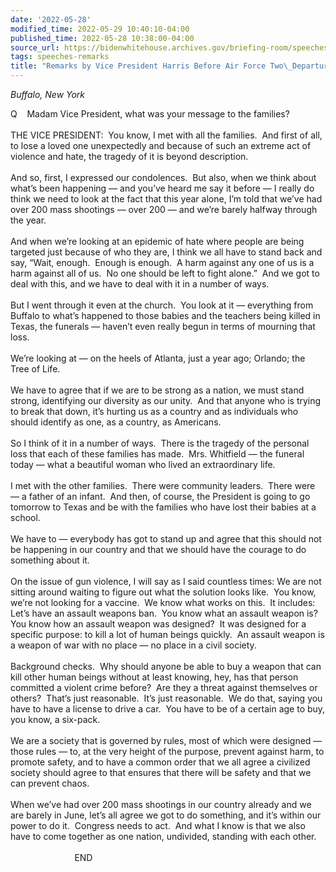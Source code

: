```yaml
---
date: '2022-05-28'
modified_time: 2022-05-29 10:40:10-04:00
published_time: 2022-05-28 10:38:00-04:00
source_url: https://bidenwhitehouse.archives.gov/briefing-room/speeches-remarks/2022/05/28/remarks-by-vice-president-harris-before-air-force-two-departure-4/
tags: speeches-remarks
title: "Remarks by Vice President Harris Before Air Force Two\_Departure"
---
```

 
*Buffalo, New York*

Q    Madam Vice President, what was your message to the families?  
   
THE VICE PRESIDENT:  You know, I met with all the families.  And first
of all, to lose a loved one unexpectedly and because of such an extreme
act of violence and hate, the tragedy of it is beyond description.   
   
And so, first, I expressed our condolences.  But also, when we think
about what’s been happening — and you’ve heard me say it before — I
really do think we need to look at the fact that this year alone, I’m
told that we’ve had over 200 mass shootings — over 200 — and we’re
barely halfway through the year.  
   
And when we’re looking at an epidemic of hate where people are being
targeted just because of who they are, I think we all have to stand back
and say, “Wait, enough.  Enough is enough.  A harm against any one of us
is a harm against all of us.  No one should be left to fight alone.” 
And we got to deal with this, and we have to deal with it in a number of
ways.  
   
But I went through it even at the church.  You look at it — everything
from Buffalo to what’s happened to those babies and the teachers being
killed in Texas, the funerals — haven’t even really begun in terms of
mourning that loss.   
   
We’re looking at — on the heels of Atlanta, just a year ago; Orlando;
the Tree of Life.  
   
We have to agree that if we are to be strong as a nation, we must stand
strong, identifying our diversity as our unity.  And that anyone who is
trying to break that down, it’s hurting us as a country and as
individuals who should identify as one, as a country, as Americans.  
   
So I think of it in a number of ways.  There is the tragedy of the
personal loss that each of these families has made.  Mrs. Whitfield —
the funeral today — what a beautiful woman who lived an extraordinary
life.   
   
I met with the other families.  There were community leaders.  There
were — a father of an infant.  And then, of course, the President is
going to go tomorrow to Texas and be with the families who have lost
their babies at a school.  
   
We have to — everybody has got to stand up and agree that this should
not be happening in our country and that we should have the courage to
do something about it.   
   
On the issue of gun violence, I will say as I said countless times: We
are not sitting around waiting to figure out what the solution looks
like.  You know, we’re not looking for a vaccine.  We know what works on
this.  It includes: Let’s have an assault weapons ban.  You know what an
assault weapon is?  You know how an assault weapon was designed?  It was
designed for a specific purpose: to kill a lot of human beings quickly. 
An assault weapon is a weapon of war with no place — no place in a civil
society.   
   
Background checks.  Why should anyone be able to buy a weapon that can
kill other human beings without at least knowing, hey, has that person
committed a violent crime before?  Are they a threat against themselves
or others?  That’s just reasonable.  It’s just reasonable.  We do that,
saying you have to have a license to drive a car.  You have to be of a
certain age to buy, you know, a six-pack.  
   
We are a society that is governed by rules, most of which were designed
— those rules — to, at the very height of the purpose, prevent against
harm, to promote safety, and to have a common order that we all agree a
civilized society should agree to that ensures that there will be safety
and that we can prevent chaos.   
   
When we’ve had over 200 mass shootings in our country already and we are
barely in June, let’s all agree we got to do something, and it’s within
our power to do it.  Congress needs to act.  And what I know is that we
also have to come together as one nation, undivided, standing with each
other.  
   
                          END  
  
